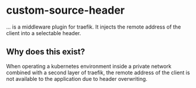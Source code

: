 # custom-source-header

... is a middleware plugin for traefik. It injects the remote address of the client into a selectable header.

## Why does this exist?
When operating a kubernetes environment inside a private network combined with a second layer of traefik,
the remote address of the client is not available to the application due to header overwriting.
